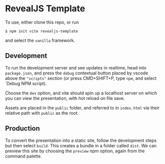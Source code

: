 # RevealJS Template

To use, either clone this repo, or run

```shell
$ npm init vite revealjs-template
```

and select the `vanilla` framework.

## Development

To run the development server and see updates in realtime,
head into `package.json`, and press the `debug` contextual
button placed by vscode above the `"scripts"` section (or
press CMD+SHIFT+P, type `npm`, and select `Debug NPM script).

Choose the `dev` option, and vite should spin up a localhost
server on which you can view the presentation, with hot reload
on file save.

Assets are placed in the `public` folder, and referred to in
`index.html` via their relative path with `public` as the root.

## Production

To convert the presentation into a static site, follow the 
development steps but then select `build`. This creates a
bundle in a folder called `dist`. We can preview this site
by choosing the `preview` npm option, again from the 
command palette. 